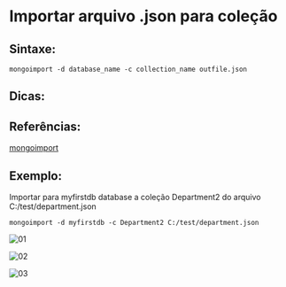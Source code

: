 # Importar arquivo .json para coleção

## Sintaxe:
``` 
mongoimport -d database_name -c collection_name outfile.json
```

## Dicas:

## Referências:
[mongoimport](https://docs.mongodb.com/manual/reference/program/mongoimport/index.html#use)

## Exemplo: 
Importar para myfirstdb database a coleção Department2 do arquivo C:/test/department.json                
``` 
mongoimport -d myfirstdb -c Department2 C:/test/department.json
```

![01](https://raw.githubusercontent.com/brunogoncalves/docs/master/mongodb/imagens/importjson01.png)

![02](https://raw.githubusercontent.com/brunogoncalves/docs/master/mongodb/imagens/importjson02.png)

![03](https://raw.githubusercontent.com/brunogoncalves/docs/master/mongodb/imagens/importjson03.png)


